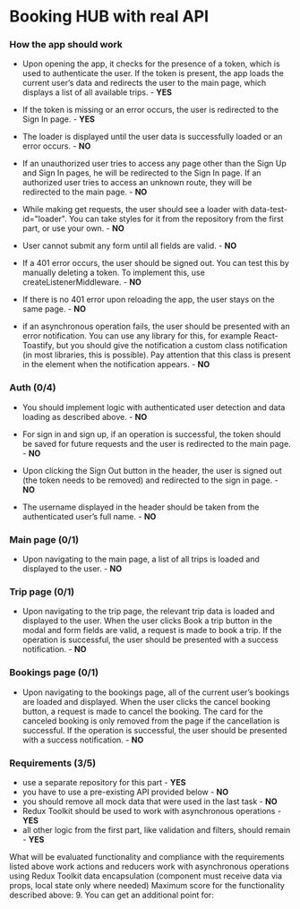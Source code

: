 # Booking HUB with real API

### How the app should work 
- Upon opening the app, it checks for the presence of a token, which is used to authenticate the user. If the token is present, the app loads the current user’s data and redirects the user to the main page, which displays a list of all available trips. - **YES**

- If the token is missing or an error occurs, the user is redirected to the Sign In page. - **YES**

- The loader is displayed until the user data is successfully loaded or an error occurs. - **NO**

- If an unauthorized user tries to access any page other than the Sign Up and Sign In pages, he will be redirected to the Sign In page. If an authorized user tries to access an unknown route, they will be redirected to the main page. - **NO**

- While making get requests, the user should see a loader with data-test-id="loader". You can take styles for it from the repository from the first part, or use your own. - **NO**

- User cannot submit any form until all fields are valid. - **NO**

- If a 401 error occurs, the user should be signed out. You can test this by manually deleting a token. To implement this, use createListenerMiddleware. - **NO**

- If there is no 401 error upon reloading the app, the user stays on the same page. - **NO**

- if an asynchronous operation fails, the user should be presented with an error notification. You can use any library for this, for example React-Toastify, but you should give the notification a custom class notification (in most libraries, this is possible). Pay attention that this class is present in the element when the notification appears. - **NO**

### Auth (0/4)
- You should implement logic with authenticated user detection and data loading as described above. - **NO**

- For sign in and sign up, if an operation is successful, the token should be saved for future requests and the user is redirected to the main page. - **NO**

- Upon clicking the Sign Out button in the header, the user is signed out (the token needs to be removed) and redirected to the sign in page. - **NO**

- The username displayed in the header should be taken from the authenticated user’s full name. - **NO**

### Main page (0/1)
- Upon navigating to the main page, a list of all trips is loaded and displayed to the user. - **NO**

### Trip page (0/1)
- Upon navigating to the trip page, the relevant trip data is loaded and displayed to the user. When the user clicks Book a trip button in the modal and form fields are valid, a request is made to book a trip. If the operation is successful, the user should be presented with a success notification. - **NO**

### Bookings page (0/1)
- Upon navigating to the bookings page, all of the current user’s bookings are loaded and displayed. When the user clicks the cancel booking button, a request is made to cancel the booking. The card for the canceled booking is only removed from the page if the cancellation is successful. If the operation is successful, the user should be presented with a success notification. - **NO**

### Requirements (3/5)
- use a separate repository for this part - **YES**
- you have to use a pre-existing API provided below - **NO**
- you should remove all mock data that were used in the last task - **NO**
- Redux Toolkit should be used to work with asynchronous operations - **YES**
- all other logic from the first part, like validation and filters, should remain - **YES**

What will be evaluated
functionality and compliance with the requirements listed above
work actions and reducers
work with asynchronous operations using Redux Toolkit
data encapsulation (component must receive data via props, local state only where needed)
Maximum score for the functionality described above: 9. You can get an additional point for:

